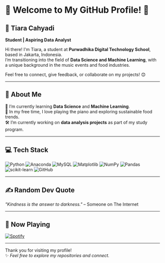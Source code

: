 # 👋 Welcome to My GitHub Profile! 🌟

## 🎵 Tiara Cahyadi  
**Student | Aspiring Data Analyst**  

Hi there! I'm Tiara, a student at **Purwadhika Digital Technology School**, based in Jakarta, Indonesia.  
I’m transitioning into the field of **Data Science and Machine Learning**, with a unique background in the music events and food industries.  

Feel free to connect, give feedback, or collaborate on my projects! 😊  

---

## 🚀 About Me

🌱 I’m currently learning **Data Science** and **Machine Learning**.  
🎹 In my free time, I love playing the piano and exploring sustainable food trends.  
🛠️ I’m currently working on **data analysis projects** as part of my study program.

---

## 💻 Tech Stack

![Python](https://img.shields.io/badge/Python-3776AB?style=for-the-badge&logo=python&logoColor=white)
![Anaconda](https://img.shields.io/badge/Anaconda-44A833?style=for-the-badge&logo=anaconda&logoColor=white)
![MySQL](https://img.shields.io/badge/MySQL-4479A1?style=for-the-badge&logo=mysql&logoColor=white)
![Matplotlib](https://img.shields.io/badge/Matplotlib-11557C?style=for-the-badge&logo=plotly&logoColor=white)
![NumPy](https://img.shields.io/badge/NumPy-013243?style=for-the-badge&logo=numpy&logoColor=white)
![Pandas](https://img.shields.io/badge/Pandas-150458?style=for-the-badge&logo=pandas&logoColor=white)
![scikit-learn](https://img.shields.io/badge/scikit--learn-F7931E?style=for-the-badge&logo=scikit-learn&logoColor=white)
![GitHub](https://img.shields.io/badge/GitHub-181717?style=for-the-badge&logo=github&logoColor=white)

---

## ✍️ Random Dev Quote

_"Kindness is the answer to darkness."_ – Someone on The Internet  

---

## 🎵 Now Playing

[![Spotify](https://novatorem.vercel.app/api/spotify)](https://open.spotify.com)

---

Thank you for visiting my profile!  
✨ _Feel free to explore my repositories and connect._  
